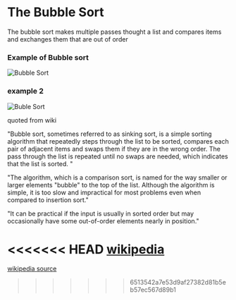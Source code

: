 # The Bubble Sort

The bubble sort makes multiple passes thought a list and compares items and exchanges them that are out of order

### Example of Bubble sort

![Bubble Sort](https://upload.wikimedia.org/wikipedia/commons/c/c8/Bubble-sort-example-300px.gif)

### example 2
![Buble Sort](https://upload.wikimedia.org/wikipedia/commons/3/37/Bubble_sort_animation.gif)

quoted from wiki

"Bubble sort, sometimes referred to as sinking sort, is a simple sorting algorithm that repeatedly steps through the list to be sorted, compares each pair of adjacent items and swaps them if they are in the wrong order. The pass through the list is repeated until no swaps are needed, which indicates that the list is sorted. "

"The algorithm, which is a comparison sort, is named for the way smaller or larger elements "bubble" to the top of the list. Although the algorithm is simple, it is too slow and impractical for most problems even when compared to insertion sort."

"It can be practical if the input is usually in sorted order but may occasionally have some out-of-order elements nearly in position."

<<<<<<< HEAD
[wikipedia](https://en.wikipedia.org/wiki/Bubble_sort)
=======
[wikipedia source](https://en.wikipedia.org/wiki/Bubble_sort)
>>>>>>> 6513542a7e53d9af27382d81b5eb57ec567d89b1
